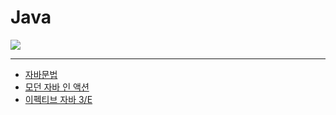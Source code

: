 # Java

![](https://www.oracle.com/a/tech/img/cb88-java-logo-001.jpg)

---

- [자바문법](%EC%9E%90%EB%B0%94%EB%AC%B8%EB%B2%95%2F%EC%9E%90%EB%B0%94%EB%AC%B8%EB%B2%95.md)
- [모던 자바 인 액션](ModernJavaInAction%2FModernJavaInAction.md)
- [이펙티브 자바 3/E](EffectiveJava3E/이펙티브자바.md)
